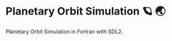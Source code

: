 # Planetary Orbit Simulation :ringed_planet: :earth_asia:

Planetary Orbit Simulation in Fortran with SDL2.